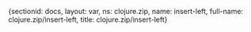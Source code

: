 {sectionid: docs, layout: var, ns: clojure.zip, name: insert-left, full-name: clojure.zip/insert-left,
  title: clojure.zip/insert-left}
